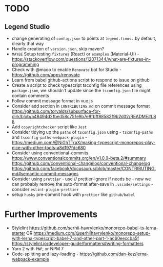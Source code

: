 # TODO

## Legend Studio

- change generating of `config.json` to points at `legend.finos.` by default, clearly that way
- Handle creation of `version.json`, skip maven?
- `MAYBE` Setup testing `fixtures` (React) or `examples` (Material-UI) - https://stackoverflow.com/questions/12071344/what-are-fixtures-in-programming
- Check with @maoo to enable `Renovate` bot for Studio - https://github.com/apps/renovate
- Learn from babel github-actions script to respond to issue on github
- Create a script to check typescript tsconfig file references using `package.json`, we shouldn't update since the `tsconfig.json` file might contain comments
- Follow commit message format in vue.js
- Consider add section in `CONTRIBUTING.md` on commit message format
  https://github.com/torvalds/subsurface-for-dirk/blob/a48494d2fbed58c751e9b7e8fbff88582f9b2d02/README#L88
- Add `copyrightchecker` script like `Jest`
- Consider tidying up the `paths` of `tsconfig.json` using - `tsconfig-paths` and `tsconfig-paths-webpack-plugin` - https://medium.com/@NiGhTTraX/making-typescript-monorepos-play-nice-with-other-tools-a8d197fdc680
- Consider using conventional-commits
  https://www.conventionalcommits.org/en/v1.0.0-beta.2/#summary
  https://github.com/conventional-changelog/conventional-changelog
  https://github.com/facebook/docusaurus/blob/master/CONTRIBUTING.md#semantic-commit-messages
- Consider using `prettier` - use // prettier-ignore if needs be - now we can probably remove the auto-format after-save in `.vscode/settings` - consider `eslint-plugin-prettier`
- setup `husky` pre-commit hook with `prettier` like `github/babel`

# Further Improvements

- Stylelint
  https://github.com/serhii-havrylenko/monorepo-babel-ts-lerna-starter OR https://medium.com/@serhiihavrylenko/monorepo-setup-with-lerna-typescript-babel-7-and-other-part-1-ac60eeccba5f
  https://stylelint.io/developer-guide/formatters#writing-formatters
- Yarn 2 with `PNP`, or NPM 7
- Code-splitting and lazy-loading - https://github.com/dan-kez/lerna-webpack-example

